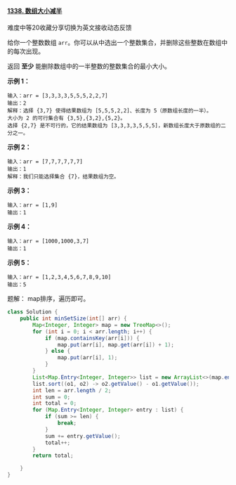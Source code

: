 #### [1338. 数组大小减半](https://leetcode-cn.com/problems/reduce-array-size-to-the-half/)

难度中等20收藏分享切换为英文接收动态反馈

给你一个整数数组 `arr`。你可以从中选出一个整数集合，并删除这些整数在数组中的每次出现。

返回 **至少** 能删除数组中的一半整数的整数集合的最小大小。

 

**示例 1：**

```
输入：arr = [3,3,3,3,5,5,5,2,2,7]
输出：2
解释：选择 {3,7} 使得结果数组为 [5,5,5,2,2]、长度为 5（原数组长度的一半）。
大小为 2 的可行集合有 {3,5},{3,2},{5,2}。
选择 {2,7} 是不可行的，它的结果数组为 [3,3,3,3,5,5,5]，新数组长度大于原数组的二分之一。
```

**示例 2：**

```
输入：arr = [7,7,7,7,7,7]
输出：1
解释：我们只能选择集合 {7}，结果数组为空。
```

**示例 3：**

```
输入：arr = [1,9]
输出：1
```

**示例 4：**

```
输入：arr = [1000,1000,3,7]
输出：1
```

**示例 5：**

```
输入：arr = [1,2,3,4,5,6,7,8,9,10]
输出：5
```

题解： map排序，遍历即可。

```java
class Solution {
    public int minSetSize(int[] arr) {
        Map<Integer, Integer> map = new TreeMap<>();
        for (int i = 0; i < arr.length; i++) {
            if (map.containsKey(arr[i])) {
                map.put(arr[i], map.get(arr[i]) + 1);
            } else {
                map.put(arr[i], 1);
            }
        }
        List<Map.Entry<Integer, Integer>> list = new ArrayList<>(map.entrySet());
        list.sort((o1, o2) -> o2.getValue() - o1.getValue());
        int len = arr.length / 2;
        int sum = 0;
        int total = 0;
        for (Map.Entry<Integer, Integer> entry : list) {
            if (sum >= len) {
                break;
            }
            sum += entry.getValue();
            total++;
        }
        return total;

    }
}
```

